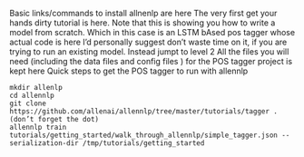 Basic links/commands to install allnenlp are here
The very first get your hands dirty tutorial is here. Note that this is showing you how to write a model from scratch. Which in this case is an LSTM bAsed pos tagger whose actual code is here
I’d personally suggest don’t waste time on it, if you are trying to run an existing model. Instead jumpt to level 2
All the files you will need (including the data files and config files ) for the POS tagger project is kept here
Quick steps to get the POS tagger to run with allennlp
```
mkdir allenlp
cd allennlp
git clone https://github.com/allenai/allennlp/tree/master/tutorials/tagger . (don’t forget the dot)
allennlp train tutorials/getting_started/walk_through_allennlp/simple_tagger.json --serialization-dir /tmp/tutorials/getting_started
```
